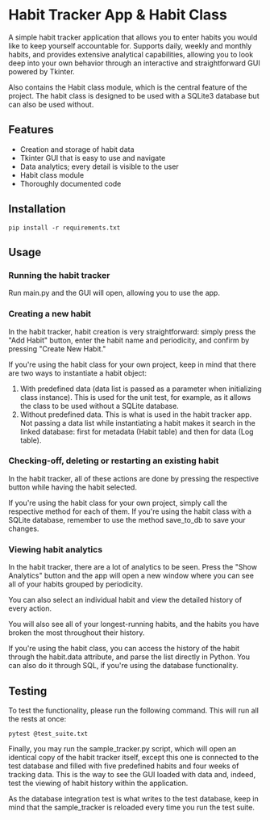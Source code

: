 # Habit Tracker App & Habit Class

A simple habit tracker application that allows you to enter habits you would like to keep yourself accountable for.
Supports daily, weekly and monthly habits, and provides extensive analytical capabilities, allowing you to look deep into your own behavior through an interactive and straightforward GUI powered by Tkinter.

Also contains the Habit class module, which is the central feature of the project.
The habit class is designed to be used with a SQLite3 database but can also be used without.

## Features

- Creation and storage of habit data
- Tkinter GUI that is easy to use and navigate
- Data analytics; every detail is visible to the user
- Habit class module
- Thoroughly documented code

## Installation

```shell
pip install -r requirements.txt
```

## Usage

### Running the habit tracker

Run main.py and the GUI will open, allowing you to use the app.

### Creating a new habit

In the habit tracker, habit creation is very straightforward: simply press the "Add Habit" button, enter the habit name and periodicity, and confirm by pressing "Create New Habit."

If you're using the habit class for your own project, keep in mind that there are two ways to instantiate a habit object:

1. With predefined data (data list is passed as a parameter when initializing class instance). This is used for the unit test, for example, as it allows the class to be used without a SQLite database.
2. Without predefined data. This is what is used in the habit tracker app. Not passing a 
data list while instantiating a habit makes it search in the linked database: first for metadata (Habit table) and then for data (Log table).

### Checking-off, deleting or restarting an existing habit

In the habit tracker, all of these actions are done by pressing the respective button while having the habit selected.

If you're using the habit class for your own project, simply call the respective method for each of them. If you're using the habit class with a SQLite database, remember to use the method save_to_db to save your changes.

### Viewing habit analytics

In the habit tracker, there are a lot of analytics to be seen. Press the "Show Analytics" button and the app will open a new window where you can see all of your habits grouped by periodicity.

You can also select an individual habit and view the detailed history of every action.

You will also see all of your longest-running habits, and the habits you have broken the most throughout their history.

If you're using the habit class, you can access the history of the habit through the habit.data attribute, and parse the list directly in Python. You can also do it through SQL, if you're using the database functionality. 

## Testing

To test the functionality, please run the following command. This will run all the rests at once: 

```shell
pytest @test_suite.txt
```

Finally, you may run the sample_tracker.py script, which will open an identical copy of the habit tracker itself, except this one is connected to the test database and filled with five predefined habits and four weeks of tracking data.
This is the way to see the GUI loaded with data and, indeed, test the viewing of habit history within the application.

As the database integration test is what writes to the test database, keep in mind that the sample_tracker is reloaded every time you run the test suite.